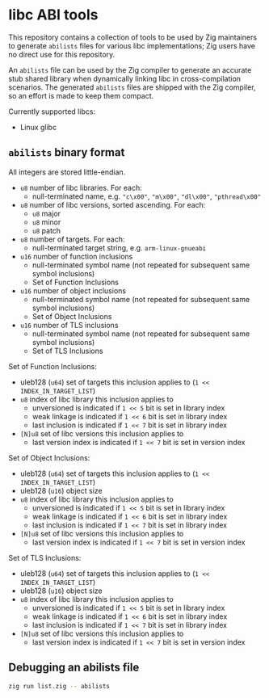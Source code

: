# libc ABI tools

This repository contains a collection of tools to be used by Zig maintainers to
generate `abilists` files for various libc implementations; Zig users have no
direct use for this repository.

An `abilists` file can be used by the Zig compiler to generate an accurate stub
shared library when dynamically linking libc in cross-compilation scenarios. The
generated `abilists` files are shipped with the Zig compiler, so an effort is
made to keep them compact.

Currently supported libcs:

* Linux glibc

## `abilists` binary format

All integers are stored little-endian.

- `u8` number of libc libraries. For each:
  - null-terminated name, e.g. `"c\x00"`, `"m\x00"`, `"dl\x00"`, `"pthread\x00"`
- `u8` number of libc versions, sorted ascending. For each:
  - `u8` major
  - `u8` minor
  - `u8` patch
- `u8` number of targets. For each:
  - null-terminated target string, e.g. `arm-linux-gnueabi`
- `u16` number of function inclusions
  - null-terminated symbol name (not repeated for subsequent same symbol inclusions)
  - Set of Function Inclusions
- `u16` number of object inclusions
  - null-terminated symbol name (not repeated for subsequent same symbol inclusions)
  - Set of Object Inclusions
- `u16` number of TLS inclusions
  - null-terminated symbol name (not repeated for subsequent same symbol inclusions)
  - Set of TLS Inclusions

Set of Function Inclusions:
  - uleb128 (`u64`) set of targets this inclusion applies to (`1 << INDEX_IN_TARGET_LIST`)
  - `u8` index of libc library this inclusion applies to
    - unversioned is indicated if `1 << 5` bit is set in library index
    - weak linkage is indicated if `1 << 6` bit is set in library index
    - last inclusion is indicated if `1 << 7` bit is set in library index
  - `[N]u8` set of libc versions this inclusion applies to
    - last version index is indicated if `1 << 7` bit is set in version index

Set of Object Inclusions:
  - uleb128 (`u64`) set of targets this inclusion applies to (`1 << INDEX_IN_TARGET_LIST`)
  - uleb128 (`u16`) object size
  - `u8` index of libc library this inclusion applies to
    - unversioned is indicated if `1 << 5` bit is set in library index
    - weak linkage is indicated if `1 << 6` bit is set in library index
    - last inclusion is indicated if `1 << 7` bit is set in library index
  - `[N]u8` set of libc versions this inclusion applies to
    - last version index is indicated if `1 << 7` bit is set in version index

Set of TLS Inclusions:
  - uleb128 (`u64`) set of targets this inclusion applies to (`1 << INDEX_IN_TARGET_LIST`)
  - uleb128 (`u16`) object size
  - `u8` index of libc library this inclusion applies to
    - unversioned is indicated if `1 << 5` bit is set in library index
    - weak linkage is indicated if `1 << 6` bit is set in library index
    - last inclusion is indicated if `1 << 7` bit is set in library index
  - `[N]u8` set of libc versions this inclusion applies to
    - last version index is indicated if `1 << 7` bit is set in version index

## Debugging an abilists file

```sh
zig run list.zig -- abilists
```
